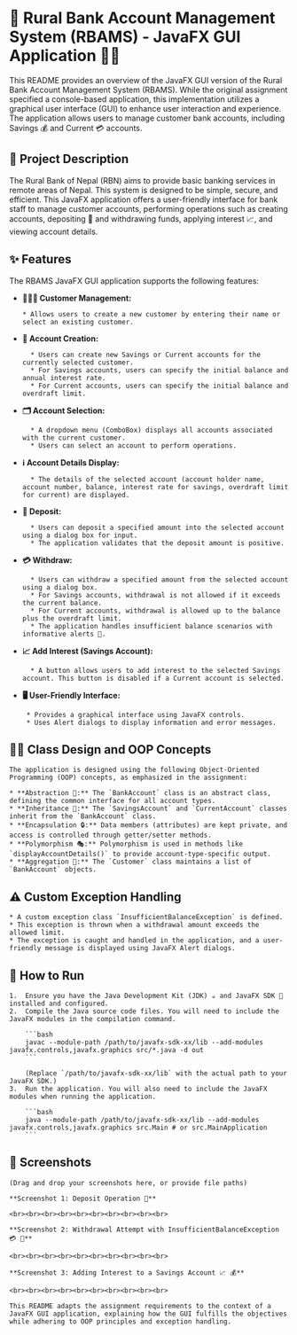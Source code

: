 #   🏦 Rural Bank Account Management System (RBAMS) - JavaFX GUI Application 🧑‍💻

 This README provides an overview of the JavaFX GUI version of the Rural Bank Account Management System (RBAMS). While the original assignment specified a console-based application, this implementation utilizes a graphical user interface (GUI) to enhance user interaction and experience. The application allows users to manage customer bank accounts, including Savings 💰 and Current 💳 accounts.

 ##   📜 Project Description

The Rural Bank of Nepal (RBN) aims to provide basic banking services in remote areas of Nepal. This system is designed to be simple, secure, and efficient. This JavaFX application offers a user-friendly interface for bank staff to manage customer accounts, performing operations such as creating accounts, depositing 💸 and withdrawing funds, applying interest 📈, and viewing account details.

##   ✨ Features

The RBAMS JavaFX GUI application supports the following features:

* **🧑‍🤝‍🧑 Customer Management:**

      * Allows users to create a new customer by entering their name or select an existing customer.
* **🏦 Account Creation:**

        * Users can create new Savings or Current accounts for the currently selected customer.
        * For Savings accounts, users can specify the initial balance and annual interest rate.
        * For Current accounts, users can specify the initial balance and overdraft limit.
* **🗂️ Account Selection:**

        * A dropdown menu (ComboBox) displays all accounts associated with the current customer.
        * Users can select an account to perform operations.
* **ℹ️ Account Details Display:**

        * The details of the selected account (account holder name, account number, balance, interest rate for savings, overdraft limit for current) are displayed.
* **💸 Deposit:**

        * Users can deposit a specified amount into the selected account using a dialog box for input.
        * The application validates that the deposit amount is positive.
* **💳 Withdraw:**

        * Users can withdraw a specified amount from the selected account using a dialog box.
        * For Savings accounts, withdrawal is not allowed if it exceeds the current balance.
        * For Current accounts, withdrawal is allowed up to the balance plus the overdraft limit.
        * The application handles insufficient balance scenarios with informative alerts 🚨.
* **📈 Add Interest (Savings Account):**

        * A button allows users to add interest to the selected Savings account. This button is disabled if a Current account is selected.
 * **🖥️ User-Friendly Interface:**

        * Provides a graphical interface using JavaFX controls.
        * Uses Alert dialogs to display information and error messages.

##   👨‍💻 Class Design and OOP Concepts

    The application is designed using the following Object-Oriented Programming (OOP) concepts, as emphasized in the assignment:

    * **Abstraction 🌳:** The `BankAccount` class is an abstract class, defining the common interface for all account types.
    * **Inheritance 🧬:** The `SavingsAccount` and `CurrentAccount` classes inherit from the `BankAccount` class.
    * **Encapsulation 🔒:** Data members (attributes) are kept private, and access is controlled through getter/setter methods.
    * **Polymorphism 🎭:** Polymorphism is used in methods like `displayAccountDetails()` to provide account-type-specific output.
    * **Aggregation 🤝:** The `Customer` class maintains a list of `BankAccount` objects.

##   ⚠️ Custom Exception Handling

    * A custom exception class `InsufficientBalanceException` is defined.
    * This exception is thrown when a withdrawal amount exceeds the allowed limit.
    * The exception is caught and handled in the application, and a user-friendly message is displayed using JavaFX Alert dialogs.

 ##   🚀 How to Run

    1.  Ensure you have the Java Development Kit (JDK) ☕ and JavaFX SDK 🧩 installed and configured.
    2.  Compile the Java source code files. You will need to include the JavaFX modules in the compilation command.

        ```bash
        javac --module-path /path/to/javafx-sdk-xx/lib --add-modules javafx.controls,javafx.graphics src/*.java -d out
        ```

        (Replace `/path/to/javafx-sdk-xx/lib` with the actual path to your JavaFX SDK.)
    3.  Run the application. You will also need to include the JavaFX modules when running the application.

        ```bash
        java --module-path /path/to/javafx-sdk-xx/lib --add-modules javafx.controls,javafx.graphics src.Main # or src.MainApplication
        ```

##   📸 Screenshots

    (Drag and drop your screenshots here, or provide file paths)

    **Screenshot 1: Deposit Operation 💸**

    <br><br><br><br><br><br><br><br><br><br>

    **Screenshot 2: Withdrawal Attempt with InsufficientBalanceException 💳 🚨**

    <br><br><br><br><br><br><br><br><br><br>

    **Screenshot 3: Adding Interest to a Savings Account 📈 💰**

    <br><br><br><br><br><br><br><br><br><br>

    This README adapts the assignment requirements to the context of a JavaFX GUI application, explaining how the GUI fulfills the objectives while adhering to OOP principles and exception handling.
